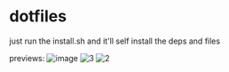 # dotfiles
just run the install.sh and it'll self install the deps and files

previews:
![image](https://github.com/HinaHyugaHime/dotfiles/assets/102651522/235a827f-34d3-46ab-a945-497013f7b0f6)
![3](https://github.com/HinaHyugaHime/dotfiles/assets/102651522/50de3ce0-cb96-47b0-95c8-dd6dbfa6b09b)
![2](https://github.com/HinaHyugaHime/dotfiles/assets/102651522/caa83328-14fd-4eb9-80ba-92cb4ee13244)
